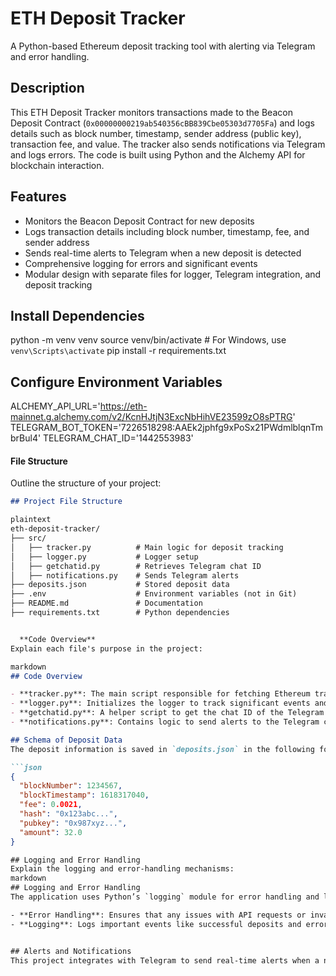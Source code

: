 # ETH Deposit Tracker
A Python-based Ethereum deposit tracking tool with alerting via Telegram and error handling. 

## Description
This ETH Deposit Tracker monitors transactions made to the Beacon Deposit Contract (`0x00000000219ab540356cBB839Cbe05303d7705Fa`) and logs details such as block number, timestamp, sender address (public key), transaction fee, and value. The tracker also sends notifications via Telegram and logs errors. The code is built using Python and the Alchemy API for blockchain interaction.

## Features
- Monitors the Beacon Deposit Contract for new deposits
- Logs transaction details including block number, timestamp, fee, and sender address
- Sends real-time alerts to Telegram when a new deposit is detected
- Comprehensive logging for errors and significant events
- Modular design with separate files for logger, Telegram integration, and deposit tracking

## Install Dependencies
python -m venv venv
source venv/bin/activate   # For Windows, use `venv\Scripts\activate`
pip install -r requirements.txt

## Configure Environment Variables
ALCHEMY_API_URL='https://eth-mainnet.g.alchemy.com/v2/KcnHJtjN3ExcNbHihVE23599zO8sPTRG'
TELEGRAM_BOT_TOKEN='7226518298:AAEk2jphfg9xPoSx21PWdmlblqnTmbrBul4'
TELEGRAM_CHAT_ID='1442553983'



####  **File Structure**
Outline the structure of your project:

```markdown
## Project File Structure

plaintext
eth-deposit-tracker/
├── src/
│   ├── tracker.py          # Main logic for deposit tracking
│   ├── logger.py           # Logger setup
│   ├── getchatid.py        # Retrieves Telegram chat ID
│   ├── notifications.py    # Sends Telegram alerts
├── deposits.json           # Stored deposit data
├── .env                    # Environment variables (not in Git)
├── README.md               # Documentation
├── requirements.txt        # Python dependencies


  **Code Overview**
Explain each file's purpose in the project:

markdown
## Code Overview

- **tracker.py**: The main script responsible for fetching Ethereum transactions, processing deposit data, and triggering Telegram notifications.
- **logger.py**: Initializes the logger to track significant events and errors.
- **getchatid.py**: A helper script to get the chat ID of the Telegram bot for message notifications.
- **notifications.py**: Contains logic to send alerts to the Telegram chat when a new deposit is detected.

## Schema of Deposit Data
The deposit information is saved in `deposits.json` in the following format:

```json
{
  "blockNumber": 1234567,
  "blockTimestamp": 1618317040,
  "fee": 0.0021,
  "hash": "0x123abc...",
  "pubkey": "0x987xyz...",
  "amount": 32.0
}

## Logging and Error Handling
Explain the logging and error-handling mechanisms:
markdown
## Logging and Error Handling
The application uses Python’s `logging` module for error handling and logging significant events. All logs are stored in a log file for future reference.

- **Error Handling**: Ensures that any issues with API requests or invalid responses are logged.
- **Logging**: Logs important events like successful deposits and errors that occur during deposit tracking.


## Alerts and Notifications
This project integrates with Telegram to send real-time alerts when a new deposit is detected. The `notifications.py` file handles the communication with Telegram using the bot's API.
